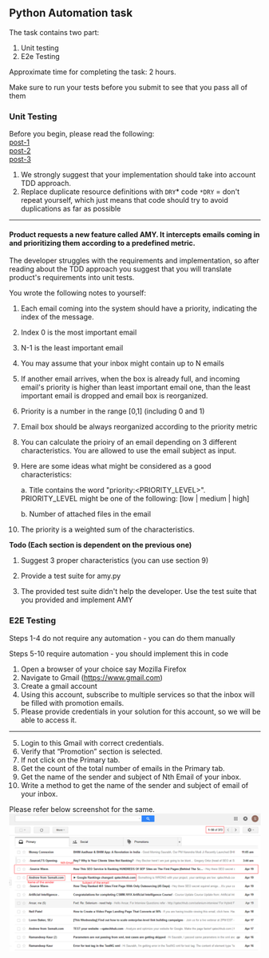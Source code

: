 ## Python Automation task

The task contains two part:
1. Unit testing
2. E2e Testing

Approximate time for completing the task: 2 hours.

Make sure to run your tests before you submit to see that you pass all of them

### Unit Testing

Before you begin, please read the following: \
[post-1](https://medium.com/@johncol/test-driven-development-and-angular-9110d62ce7ec) \
[post-2](https://hackernoon.com/what-is-so-wrong-with-tdd-aa60112aadd0) \
[post-3](https://www.agilealliance.org/glossary/tdd#q=~(infinite~false~filters~(postType~(~'page~'post~'aa_book~'aa_event_session~'aa_experience_report~'aa_glossary~'aa_research_paper~'aa_video)~tags~(~'tdd))~searchTerm~'~sort~false~sortDirection~'asc~page~1))

1. We strongly suggest that your implementation should take into account TDD approach.
2. Replace duplicate resource definitions with `DRY`* code
`*DRY` = don't repeat yourself, which just means that code should try to avoid duplications as far as possible

___
#### Product requests a new feature called AMY. It intercepts emails coming in and prioritizing them according to a predefined metric.
The developer struggles with the requirements and implementation, so after reading about the TDD approach you suggest that you will translate product's requirements into unit tests.

You wrote the following notes to yourself:
1. Each email coming into the system should have a priority, indicating the index of the message.
2. Index 0 is the most important email
3. N-1 is the least important email
4. You may assume that your inbox might contain up to N emails
5. If another email arrives, when the box is already full, and incoming email's priority is higher than least important email one, than the least important email is dropped and email box is reorganized.
6. Priority is a number in the range [0,1] (including 0 and 1)
7. Email box should be always reorganized according to the priority metric
8. You can calculate the prioiry of an email depending on 3 different characteristics. You are allowed to use the email subject as input.
9. Here are some ideas what might be considered as a good characteristics:
   
    a. Title contains the word "priority:<PRIORITY_LEVEL>". PRIORITY_LEVEL might be one of the following: [low | medium | high]

    b. Number of attached files in the email
10. The priority is a weighted sum of the characteristics.

**Todo (Each section is dependent on the previous one)**
1. Suggest 3 proper characteristics (you can use section 9)
2. Provide a test suite for amy.py

3. The provided test suite didn't help the developer. Use the test suite that you provided and implement AMY
 


### E2E Testing
Steps 1-4 do not require any automation - you can do them manually

Steps 5-10 require automation - you should implement this in code

1. Open a browser of your choice say Mozilla Firefox
2. Navigate to Gmail (https://www.gmail.com)
3. Create a gmail account
4. Using this account, subscribe to multiple services so that the inbox will be filled with promotion emails.
5. Please provide credentials in your solution for this account, so we will be able to access it.
____
5. Login to this Gmail with correct credentials.
6. Verify that “Promotion” section is selected.
7. If not click on the Primary tab.
8. Get the count of the total number of emails in the Primary tab.
9. Get the name of the sender and subject of Nth Email of your inbox.
10. Write a method to get the name of the sender and subject of email of your inbox.

Please refer below screenshot for the same.
![img.png](img.png)


